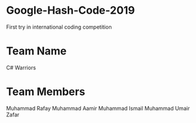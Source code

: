 # Google-Hash-Code-2019
First try in international coding competition

# Team Name

C# Warriors

# Team Members

Muhammad Rafay
Muhammad Aamir
Muhammad Ismail
Muhammad Umair Zafar
